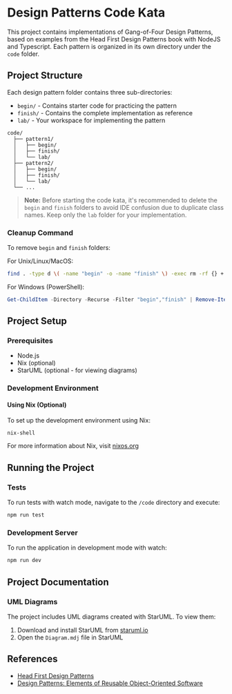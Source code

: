 # Design Patterns Code Kata

This project contains implementations of Gang-of-Four Design Patterns, based on examples from the Head First Design Patterns book with NodeJS and Typescript. Each pattern is organized in its own directory under the `code` folder.

## Project Structure
Each design pattern folder contains three sub-directories:
- `begin/` - Contains starter code for practicing the pattern
- `finish/` - Contains the complete implementation as reference
- `lab/` - Your workspace for implementing the pattern

```
code/
  ├── pattern1/
  │   ├── begin/
  │   ├── finish/
  │   └── lab/
  ├── pattern2/
  │   ├── begin/
  │   ├── finish/
  │   └── lab/
  └── ...
```

> **Note:** Before starting the code kata, it's recommended to delete the `begin` and `finish` folders to avoid IDE confusion due to duplicate class names. Keep only the `lab` folder for your implementation.

### Cleanup Command
To remove `begin` and `finish` folders:

For Unix/Linux/MacOS:
```bash
find . -type d \( -name "begin" -o -name "finish" \) -exec rm -rf {} +
```

For Windows (PowerShell):
```powershell
Get-ChildItem -Directory -Recurse -Filter "begin","finish" | Remove-Item -Recurse -Force
```

## Project Setup

### Prerequisites
- Node.js
- Nix (optional)
- StarUML (optional - for viewing diagrams)

### Development Environment

#### Using Nix (Optional)
To set up the development environment using Nix:
```bash
nix-shell
```
For more information about Nix, visit [nixos.org](https://nixos.org)

## Running the Project

### Tests
To run tests with watch mode, navigate to the `/code` directory and execute:
```bash
npm run test
```

### Development Server
To run the application in development mode with watch:
```bash
npm run dev
```

## Project Documentation

### UML Diagrams
The project includes UML diagrams created with StarUML. To view them:
1. Download and install StarUML from [staruml.io](https://staruml.io)
2. Open the `Diagram.mdj` file in StarUML

## References
- [Head First Design Patterns](https://www.oreilly.com/library/view/head-first-design/9780596007124/)
- [Design Patterns: Elements of Reusable Object-Oriented Software](https://www.amazon.com/Design-Patterns-Object-Oriented-Addison-Wesley-Professional-ebook/dp/B000SEIBB8)
